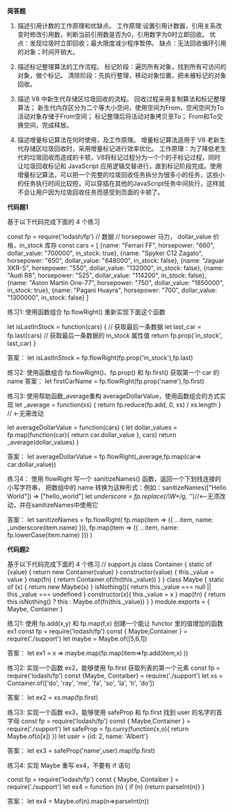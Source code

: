 **简答题**
1. 描述引用计数的工作原理和优缺点。
   工作原理:设置引用计数器，引用关系改变时修改引用数，判断当前引用数是否为0，引用数字为0时立即回收。
   优点：发现垃圾时立即回收；最大限度减少程序暂停。
   缺点：无法回收循环引用的对象；时间开销大。

 2. 描述标记整理算法的工作流程。
   标记阶段：遍历所有对象，找到所有可访问的对象，做个标记。
   清除阶段：先执行整理，移动对象位置，把未被标记的对象回收。

 3. 描述 V8 中新生代存储区垃圾回收的流程。
   回收过程采用复制算法和标记整理算法；
   新生代内存区分为二个等大小空间，使用空间为From，空闲空间为To
   活动对象存储于From空间；
   标记整理后将活动对象拷贝至To；
   From和To交换空间，完成释放。

 4. 描述增量标记算法在何时使用，及工作原理。
    增量标记算法适用于 V8 老新生代存储区垃圾回收时，采用增量标记进行效率优化。
    工作原理：为了降低老生代的垃圾回收而造成的卡顿，V8将标记过程分为一个个的子标记过程，同时让垃圾回收标记和 JavaScript 应用逻辑交替进行，直到标记阶段完成。使用增量标记算法，可以把一个完整的垃圾回收任务拆分为很多小的任务，这些小的任务执行时间比较短，可以穿插在其他的JavaScript任务中间执行，这样就不会让用户因为垃圾回收任务而感受到页面的卡顿了。


**代码题1**

基于以下代码完成下面的 4 个练习

const fp = require('lodash/fp')
// 数据
// horsepower 马力， dollar_value 价格，in_stock 库存
const cars = [
  {name: "Ferrari FF", horsepower: "660", dollar_value: "700000", in_stock: true},
  {name: "Spyker C12 Zagato", horsepower: "650", dollar_value: "648000", in_stock: false},
  {name: "Jaguar XKR-S", horsepower: "550", dollar_value: "132000", in_stock: false},
  {name: "Audi R8", horsepower: "525", dollar_value: "114200", in_stock: false},
  {name: "Aston Martin One-77", horsepower: "750", dollar_value: "1850000", in_stock: true},
  {name: "Pagani Huayra", horsepower: "700", dollar_value: "1300000", in_stock: false}
]

练习1:
使用函数组合 fp.flowRight() 重新实现下面这个函数

let isLastInStock = function(cars) {
  // 获取最后一条数据
  let last_car = fp.last(cars)
  // 获取最后一条数据的 in_stock 属性值
  return fp.prop('in_stock', last_car)
}

答案：
let isLastInStock = fp.flowRight(fp.prop('in_stock'),fp.last)


练习2:
使用函数组合 fp.flowRight()、fp.prop() 和 fp.first() 获取第一个 car 的 name
答案：
let firstCarName = fp.flowRight(fp.prop('name'),fp.first)

练习3:
使用帮助函数_average重构 averageDollarValue，使用函数组合的方式实现
let _average = function(xs) {
  return fp.reduce(fp.add, 0, xs) / xs.length
}
// <-无需改动

let averageDollarValue = function(cars) {
  let dollar_values = fp.map(function(car){
    return car.dollar_value
  }, cars)
  return _average(dollar_values)
}

答案：
let averageDollarValue = fp.flowRight(_average,fp.map(car=> car.dollar_value))

练习4：
使用 flowRight 写一个 sanitizeNames() 函数，返回一个下划线连接的小写字符串，
把数组中的 name 转换为这种形式：例如：sanitizeNames(["Hello World"]) => ["hello_world"]
let _underscore = fp.replace(/\W+/g, '_')//<--无须改动，并在sanitizeNames中使用它

答案：
let sanitizeNames = fp.flowRight(
  fp.map(item => ({ ...item, name: _underscore(item.name) })),
  fp.map(item => ({ ...item, name: fp.lowerCase(item.name) }))
)

**代码题2**

基于以下代码完成下面的 4 个练习
// support.js
class Container {
  static of (value) {
    return new Container(value)
  }
  constructor(value) {
    this._value = value
  }
  map(fn) {
    return Container.of(fn(this._value))
  }
}
class Maybe {
  static of (x) {
    return new Maybe(x)
  }
  isNothing(){
    return this._value === null || this._value === undefined 
  }
  constructor(x){
    this._value = x
  }
  map(fn) {
    return this.isNothing() ? this : Maybe.of(fn(this._value))
  }
}
module.exports = {
  Maybe,
  Container
}

练习1:
使用 fp.add(x,y) 和 fp.map(f,x) 创建一个能让 functor 里的值增加的函数 ex1
const fp = require('lodash/fp')
const { Maybe,Container } = require('./support')
let maybe = Maybe.of([5,6,1]) 

答案：
let ex1 = x => maybe.map(fp.map(item=>fp.add(item,x) ))

练习2:
实现一个函数 ex2，能够使用 fp.first 获取列表的第一个元素
const fp = require('lodash/fp')
const {Maybe, Contaiber} = require('./support')
let xs = Container.of(['do', 'ray', 'me', 'fa', 'so', 'la', 'ti', 'do'])

答案：
let ex2 = xs.map(fp.first) 

练习3:
实现一个函数 ex3，能够使用 safeProp 和 fp.first 找到 user 的名字的首字母
const fp = require('lodash/fp')
const { Maybe,Container } = require('./support')
let safeProp = fp.curry(function(x,o){
  return Maybe.of(o[x])
})
let user = {id: 2, name: 'Albert'}

答案：
let ex3 = safeProp('name',user).map(fp.first)

练习4:
实现 Maybe 重写 ex4，不要有 if 语句

const fp = require('lodash/fp')
const { Maybe, Contaiber } = require('./support')
let ex4 = function (n) {
  if (n) {return parseInt(n)}
}

答案：
let ex4 = Maybe.of(n).map(n=>parseInt(n))

